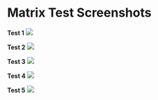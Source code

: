 Matrix Test Screenshots
==========================

**Test 1**
![](https://github.com/asu-cis-355/matrix/blob/master/proof1.jpg)

**Test 2**
![](https://github.com/asu-cis-355/matrix/blob/master/proof2.jpg)

**Test 3**
![](https://github.com/asu-cis-355/matrix/blob/master/proof3.jpg)

**Test 4**
![](https://github.com/asu-cis-355/matrix/blob/master/proof4.jpg)

**Test 5**
![](https://github.com/asu-cis-355/matrix/blob/master/proof5.jpg)